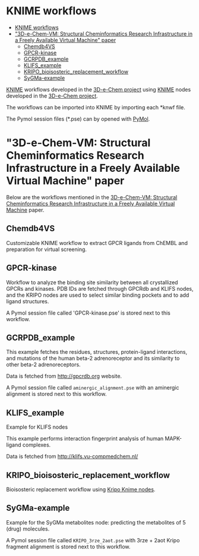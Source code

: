 # KNIME workflows

<!-- TOC -->

* [KNIME workflows](#knime-workflows)
* ["3D-e-Chem-VM: Structural Cheminformatics Research Infrastructure in a Freely Available Virtual Machine" paper](#3d-e-chem-vm-structural-cheminformatics-research-infrastructure-in-a-freely-available-virtual-machine-paper)
  * [Chemdb4VS](#chemdb4vs)
  * [GPCR-kinase](#gpcr-kinase)
  * [GCRPDB_example](#gcrpdb_example)
  * [KLIFS_example](#klifs_example)
  * [KRIPO_bioisosteric_replacement_workflow](#kripo_bioisosteric_replacement_workflow)
  * [SyGMa-example](#sygma-example)

<!-- /TOC -->

[KNIME](http://www.knime.org) workflows developed in the
[3D-e-Chem project](https://3d-e-chem.github.io) using
[KNIME](http://www.knime.org) nodes developed in the
[3D-e-Chem project](https://3d-e-chem.github.io).

The workflows can be imported into KNIME by importing each \*knwf file.

The Pymol session files (\*.pse) can by opened with
[PyMol](https://github.com/NLeSC/Chemical-Analytics-Platform/wiki/Cheatsheet#applications).

# "3D-e-Chem-VM: Structural Cheminformatics Research Infrastructure in a Freely Available Virtual Machine" paper

Below are the workflows mentioned in the
[3D-e-Chem-VM: Structural Cheminformatics Research Infrastructure in a Freely Available Virtual Machine](https://doi.org/10.1021/acs.jcim.6b00686)
paper.

## Chemdb4VS

Customizable KNIME workflow to extract GPCR ligands from ChEMBL and preparation
for virtual screening.

## GPCR-kinase

Workflow to analyze the binding site similarity between all crystallized GPCRs
and kinases. PDB IDs are fetched through GPCRdb and KLIFS nodes, and the KRIPO
nodes are used to select similar binding pockets and to add ligand structures.

A Pymol session file called 'GPCR-kinase.pse' is stored next to this workflow.

## GCRPDB_example

This example fetches the residues, structures, protein-ligand interactions, and
mutations of the human beta-2 adrenoreceptor and its similarity to other beta-2
adrenoreceptors.

Data is fetched from http://gpcrdb.org website.

A Pymol session file called `aminergic_alignment.pse` with an aminergic
alignment is stored next to this workflow.

## KLIFS_example

Example for KLIFS nodes

This example performs interaction fingerprint analysis of human MAPK-ligand
complexes.

Data is fetched from http://klifs.vu-compmedchem.nl/

## KRIPO_bioisosteric_replacement_workflow

Bioisosteric replacement workflow using
[Kripo Knime nodes](https://github.com/3D-e-Chem/3D-e-Chem-VM/wiki/Software#kripodb).

## SyGMa-example

Example for the SyGMa metabolites node: predicting the metabolites of 5 (drug)
molecules.

A Pymol session file called `KRIPO_3rze_2aot.pse` with 3rze + 2aot Kripo
fragment alignment is stored next to this workflow.
